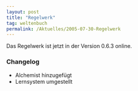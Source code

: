 ```yaml
---
layout: post
title: "Regelwerk"
tag: weltenbuch
permalink: /Aktuelles/2005-07-30-Regelwerk
---
```


Das Regelwerk ist jetzt in der Version 0.6.3 online.

### Changelog

- Alchemist hinzugefügt
- Lernsystem umgestellt



